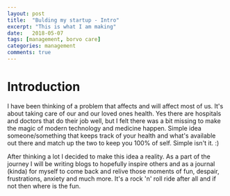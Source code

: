 ```yaml
---
layout: post
title:  "Bulding my startup - Intro"
excerpt: "This is what I am making"
date:   2018-05-07
tags: [management, borvo care]
categories: management
comments: true
---
```


# Introduction

I have been thinking of a problem that affects and will affect most of us. It's about taking care of our and our loved ones health. Yes there are hospitals and doctors that do their job well, but I felt there was a bit missing to make the magic of modern technology and medicine happen. Simple idea someone/something that keeps track of your health and what's available out there and match up the two to keep you 100% of self. Simple isn't it. :)

After thinking a lot I decided to make this idea a reality. As a part of the journey I will be writing blogs to hopefully inspire others and as a journal (kinda) for myself to come back and relive those moments of fun, despair, frustrations, anxiety and much more. It's a rock 'n' roll ride after all and if not then where is the fun.
